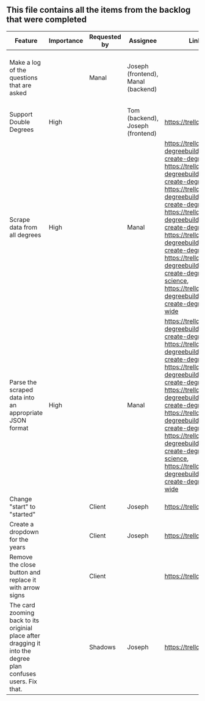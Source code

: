 ## This file contains all the items from the backlog that were completed

Feature | Importance | Requested by | Assignee | Link to Trello Card | Comments
--- | --- | --- | --- | --- | ---
Make a log of the questions that are asked | | Manal | Joseph (frontend), Manal (backend)| |This is a feature that is present by default through Google Hummingbird
Support Double Degrees | High | | Tom (backend), Joseph (frontend) | https://trello.com/c/XkKu7Pwm |  
Scrape data from all degrees | High | | Manal | https://trello.com/c/jmmV6eCJ/23-degreebuilder-scrape-and-create-degree-model-for-cecs, https://trello.com/c/yF19knzr/51-degreebuilder-scrape-and-create-degree-model-for-cbe, https://trello.com/c/LOu2XH6g/52-degreebuilder-scrape-and-create-degree-model-for-arts, https://trello.com/c/LIPv5gvS/53-degreebuilder-scrape-and-create-degree-model-for-apac, https://trello.com/c/vJeqP5P2/55-degreebuilder-scrape-and-create-degree-model-for-laws, https://trello.com/c/YuagIYaW/57-degreebuilder-scrape-and-create-degree-model-for-science, https://trello.com/c/R39j2Yry/54-degreebuilder-scrape-and-create-degree-model-for-anu-wide | Broken down by college because that is how it was done
Parse the scraped data into an appropriate JSON format | High | | Manal | https://trello.com/c/jmmV6eCJ/23-degreebuilder-scrape-and-create-degree-model-for-cecs, https://trello.com/c/yF19knzr/51-degreebuilder-scrape-and-create-degree-model-for-cbe, https://trello.com/c/LOu2XH6g/52-degreebuilder-scrape-and-create-degree-model-for-arts, https://trello.com/c/LIPv5gvS/53-degreebuilder-scrape-and-create-degree-model-for-apac, https://trello.com/c/vJeqP5P2/55-degreebuilder-scrape-and-create-degree-model-for-laws, https://trello.com/c/YuagIYaW/57-degreebuilder-scrape-and-create-degree-model-for-science, https://trello.com/c/R39j2Yry/54-degreebuilder-scrape-and-create-degree-model-for-anu-wide | Broken down by college because that is how it was done
Change "start" to "started" |  | Client | Joseph | https://trello.com/c/7mxap6j7 |
Create a dropdown for the years |  | Client | Joseph | https://trello.com/c/7mxap6j7 |
Remove the close button and replace it with arrow signs | | Client | | https://trello.com/c/7mxap6j7 | 
The card zooming back to its originial place after dragging it into the degree plan confuses users. Fix that. | | Shadows | Joseph | https://trello.com/c/7mxap6j7 |


